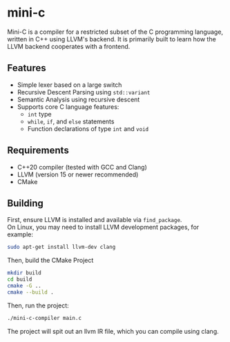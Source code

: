 # mini-c
Mini-C is a compiler for a restricted subset of the C programming language, written in C++ using LLVM's backend. It is primarily built to learn how the LLVM backend cooperates with a frontend. 

## Features
- Simple lexer based on a large switch
- Recursive Descent Parsing using `std::variant`
- Semantic Analysis using recursive descent
- Supports core C language features:
  - `int` type
  - `while`, `if`, and `else` statements
  - Function declarations of type `int` and `void`

## Requirements
- C++20 compiler (tested with GCC and Clang)
- LLVM (version 15 or newer recommended)
- CMake

## Building
First, ensure LLVM is installed and available via `find_package`.  
On Linux, you may need to install LLVM development packages, for example:

```sh
sudo apt-get install llvm-dev clang
```

Then, build the CMake Project
```sh
mkdir build
cd build
cmake -G .. 
cmake --build . 
```

Then, run the project:

```sh
./mini-c-compiler main.c 
``` 

The project will spit out an llvm IR file, which you can compile using clang. 
